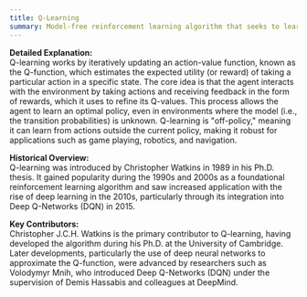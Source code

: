 ```yaml
---
title: Q-Learning
summary: Model-free reinforcement learning algorithm that seeks to learn the value of actions in a given state, enabling an agent to maximize cumulative reward over time.
---
```

**Detailed Explanation:**  
Q-learning works by iteratively updating an action-value function, known as the Q-function, which estimates the expected utility (or reward) of taking a particular action in a specific state. The core idea is that the agent interacts with the environment by taking actions and receiving feedback in the form of rewards, which it uses to refine its Q-values. This process allows the agent to learn an optimal policy, even in environments where the model (i.e., the transition probabilities) is unknown. Q-learning is "off-policy," meaning it can learn from actions outside the current policy, making it robust for applications such as game playing, robotics, and navigation.

**Historical Overview:**  
Q-learning was introduced by Christopher Watkins in 1989 in his Ph.D. thesis. It gained popularity during the 1990s and 2000s as a foundational reinforcement learning algorithm and saw increased application with the rise of deep learning in the 2010s, particularly through its integration into Deep Q-Networks (DQN) in 2015.

**Key Contributors:**  
Christopher J.C.H. Watkins is the primary contributor to Q-learning, having developed the algorithm during his Ph.D. at the University of Cambridge. Later developments, particularly the use of deep neural networks to approximate the Q-function, were advanced by researchers such as Volodymyr Mnih, who introduced Deep Q-Networks (DQN) under the supervision of Demis Hassabis and colleagues at DeepMind.